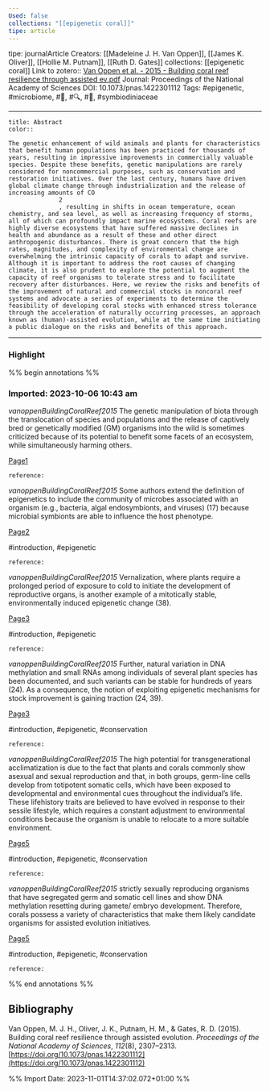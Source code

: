 ```yaml
---
Used: false
collections: "[[epigenetic coral]]"
tipe: article
---
```

tipe: journalArticle
Creators: [[Madeleine J. H. Van Oppen]], [[James K. Oliver]], [[Hollie M. Putnam]], [[Ruth D. Gates]]
collections: [[epigenetic coral]]
Link to zotero:: [Van Oppen et al. - 2015 - Building coral reef resilience through assisted ev.pdf](zotero://select/library/items/47BR5J4Z)
Journal: Proceedings of the National Academy of Sciences
DOI: 10.1073/pnas.1422301112
Tags: #epigenetic, #microbiome, #📝, #🔍, #🎨, #symbiodiniaceae

---
```ad-note
title: Abstract
color:: 

The genetic enhancement of wild animals and plants for characteristics that benefit human populations has been practiced for thousands of years, resulting in impressive improvements in commercially valuable species. Despite these benefits, genetic manipulations are rarely considered for noncommercial purposes, such as conservation and restoration initiatives. Over the last century, humans have driven global climate change through industrialization and the release of increasing amounts of CO
              2
              , resulting in shifts in ocean temperature, ocean chemistry, and sea level, as well as increasing frequency of storms, all of which can profoundly impact marine ecosystems. Coral reefs are highly diverse ecosystems that have suffered massive declines in health and abundance as a result of these and other direct anthropogenic disturbances. There is great concern that the high rates, magnitudes, and complexity of environmental change are overwhelming the intrinsic capacity of corals to adapt and survive. Although it is important to address the root causes of changing climate, it is also prudent to explore the potential to augment the capacity of reef organisms to tolerate stress and to facilitate recovery after disturbances. Here, we review the risks and benefits of the improvement of natural and commercial stocks in noncoral reef systems and advocate a series of experiments to determine the feasibility of developing coral stocks with enhanced stress tolerance through the acceleration of naturally occurring processes, an approach known as (human)-assisted evolution, while at the same time initiating a public dialogue on the risks and benefits of this approach.

```

---
### Highlight

%% begin annotations %%



### Imported: 2023-10-06 10:43 am

*vanoppenBuildingCoralReef2015*
	The genetic manipulation of biota through the translocation of species and populations and the release of captively bred or genetically modified (GM) organisms into the wild is sometimes criticized because of its potential to benefit some facets of an ecosystem, while simultaneously harming others. 
	
[Page1](zotero://open-pdf/library/items/47BR5J4Z?page=1&a=Y726BEDX)
	
	
	
	reference:

*vanoppenBuildingCoralReef2015*
	Some authors extend the definition of epigenetics to include the community of microbes associated with an organism (e.g., bacteria, algal endosymbionts, and viruses) (17) because microbial symbionts are able to influence the host phenotype. 
	
[Page2](zotero://open-pdf/library/items/47BR5J4Z?page=2&a=5N8GZMSX)
	
	
#introduction, #epigenetic
	
	
	reference:

*vanoppenBuildingCoralReef2015*
	Vernalization, where plants require a prolonged period of exposure to cold to initiate the development of reproductive organs, is another example of a mitotically stable, environmentally induced epigenetic change (38). 
	
[Page3](zotero://open-pdf/library/items/47BR5J4Z?page=3&a=2HICN6JC)
	
	
#introduction, #epigenetic
	
	
	reference:

*vanoppenBuildingCoralReef2015*
	Further, natural variation in DNA methylation and small RNAs among individuals of several plant species has been documented, and such variants can be stable for hundreds of years (24). As a consequence, the notion of exploiting epigenetic mechanisms for stock improvement is gaining traction (24, 39). 
	
[Page3](zotero://open-pdf/library/items/47BR5J4Z?page=3&a=FEPJNBVB)
	
	
#introduction, #epigenetic, #conservation
	
	
	reference:

*vanoppenBuildingCoralReef2015*
	The high potential for transgenerational acclimatization is due to the fact that plants and corals commonly show asexual and sexual reproduction and that, in both groups, germ-line cells develop from totipotent somatic cells, which have been exposed to developmental and environmental cues throughout the individual’s life. These lifehistory traits are believed to have evolved in response to their sessile lifestyle, which requires a constant adjustment to environmental conditions because the organism is unable to relocate to a more suitable environment. 
	
[Page5](zotero://open-pdf/library/items/47BR5J4Z?page=5&a=AU3X3SJ3)
	
	
#introduction, #epigenetic, #conservation
	
	
	reference:

*vanoppenBuildingCoralReef2015*
	strictly sexually reproducing organisms that have segregated germ and somatic cell lines and show DNA methylation resetting during gamete/ embryo development. Therefore, corals possess a variety of characteristics that make them likely candidate organisms for assisted evolution initiatives. 
	
[Page5](zotero://open-pdf/library/items/47BR5J4Z?page=5&a=BMA9CCBA)
	
	
#introduction, #epigenetic, #conservation
	
	
	reference:








%% end annotations %%

## Bibliography

Van Oppen, M. J. H., Oliver, J. K., Putnam, H. M., & Gates, R. D. (2015). Building coral reef resilience through assisted evolution. _Proceedings of the National Academy of Sciences_, _112_(8), 2307–2313. [https://doi.org/10.1073/pnas.1422301112](https://doi.org/10.1073/pnas.1422301112)

%% Import Date: 2023-11-01T14:37:02.072+01:00 %%

